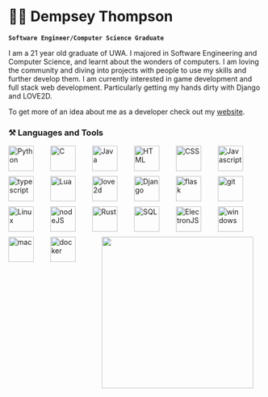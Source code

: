 # 👨‍💻 Dempsey Thompson 

**`Software Engineer/Computer Science Graduate`**

<!-- Bio -->
I am a 21 year old graduate of UWA. I majored in Software Engineering and Computer Science, and learnt about the wonders of computers. I am loving the community and diving into projects with people to use my skills and further develop them. I am currently interested in game development and full stack web development. Particularly getting my hands dirty with Django and LOVE2D.

To get more of an idea about me as a developer check out my <a href="https://d-sons.com">website</a>.

<!-- Development Tool and Language Icons -->
### ⚒️ Languages and Tools
<img align="left" alt="Python" style="padding-right:30px; margin-bottom:10px; width:50px; height:50px;" src="https://cdn.jsdelivr.net/gh/devicons/devicon/icons/python/python-original.svg"/>
<img align="left" alt="C" style="padding-right:30px; margin-bottom:10px; width:50px; height:50px;" src="https://cdn.jsdelivr.net/gh/devicons/devicon/icons/c/c-original.svg"/>
<img align="left" alt="Java" style="padding-right:30px; margin-bottom:10px; width:50px; height:50px;" src="https://cdn.jsdelivr.net/gh/devicons/devicon/icons/java/java-original.svg"/>
<img align="left" alt="HTML" style="padding-right:30px; margin-bottom:10px; width:50px; height:50px;" src="https://cdn.jsdelivr.net/gh/devicons/devicon/icons/html5/html5-original.svg"/>
<img align="left" alt="CSS" style="padding-right:30px; margin-bottom:10px; width:50px; height:50px;" src="https://cdn.jsdelivr.net/gh/devicons/devicon/icons/css3/css3-original.svg"/>
<img align="left" alt="Javascript" style="padding-right:30px; margin-bottom:10px; width:50px; height:50px;" src="https://cdn.jsdelivr.net/gh/devicons/devicon/icons/javascript/javascript-original.svg"/>
<img align="left" alt="typescript" style="padding-right:30px; margin-bottom:10px; width:50px; height:50px;" src="https://cdn-icons-png.flaticon.com/512/5968/5968381.png"/>
<img align="left" alt="Lua" style="padding-right:30px; margin-bottom:10px; width:50px; height:50px;" src="https://upload.wikimedia.org/wikipedia/commons/c/cf/Lua-Logo.svg"/>
<img align="left" alt="love2d" style="padding-right:30px; margin-bottom:10px; width:50px; height:50px;" src="https://upload.wikimedia.org/wikipedia/commons/thumb/8/8b/L%C3%96VE_app_icon_%280.10.1%29.svg/2048px-L%C3%96VE_app_icon_%280.10.1%29.svg.png" />
<img align="left" alt="Django" style="padding-right:30px; margin-bottom:10px; width:50px; height:50px;" src="https://icons.veryicon.com/png/o/business/vscode-program-item-icon/django-1.png"/>
<img align="left" alt="flask" style="padding-right:30px; margin-bottom:10px; width:50px; height:50px;" src="https://cdn.iconscout.com/icon/free/png-256/free-flask-51-285137.png?f=webp"/>
<img align="left" alt="git" style="padding-right:30px; margin-bottom:10px; width:50px; height:50px;" src="https://cdn.jsdelivr.net/gh/devicons/devicon/icons/git/git-original.svg"/>
<img align="left" alt="Linux" style="padding-right:30px; margin-bottom:10px; width:50px; height:50px;" src="https://cdn.jsdelivr.net/gh/devicons/devicon/icons/linux/linux-original.svg"/>
<img align="left" alt="nodeJS" style="padding-right:30px; margin-bottom:10px; width:50px; height:50px;" src="https://static-00.iconduck.com/assets.00/node-js-icon-454x512-nztofx17.png"/>
<img align="left" alt="Rust" style="padding-right:30px; margin-bottom:10px; width:50px; height:50px;" src="https://miqh.gallerycdn.vsassets.io/extensions/miqh/vscode-language-rust/0.14.0/1536151476041/Microsoft.VisualStudio.Services.Icons.Default"/>
<img align="left" alt="SQL" style="padding-right:30px; margin-bottom:10px; width:50px; height:50px;" src="https://cdn-icons-png.flaticon.com/512/4299/4299956.png"/>
<img align="left" alt="ElectronJS" style="padding-right:30px; margin-bottom:10px; width:50px; height:50px;" src="https://upload.wikimedia.org/wikipedia/commons/thumb/9/91/Electron_Software_Framework_Logo.svg/1200px-Electron_Software_Framework_Logo.svg.png"/>
<img align="left" alt="windows" style="padding-right:30px; margin-bottom:10px; width:50px; height:50px;" src="https://www.freeiconspng.com/thumbs/windows-icon-png/cute-ball-windows-icon-png-16.png"/>
<img align="left" alt="mac" style="padding-right:30px; margin-bottom:10px; width:50px; height:50px;" src="https://cdn-icons-png.flaticon.com/512/2/2235.png"/>
<img align="left" alt="docker" style="padding-right:30px; margin-bottom:10px; width:50px; height:50px;" src="https://cdn-icons-png.flaticon.com/512/919/919853.png"/>
<br>
<br>
<br>
<br>
<p align="center">
  <img height="300" src="https://github-readme-stats.vercel.app/api/top-langs/?username=demstar16&theme=transparent">
</p>

